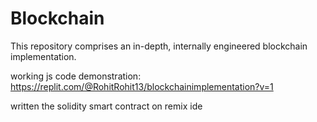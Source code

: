 # Blockchain
This repository comprises an in-depth, internally engineered blockchain implementation.

working js code demonstration: https://replit.com/@RohitRohit13/blockchainimplementation?v=1

written the solidity smart contract on remix ide 
